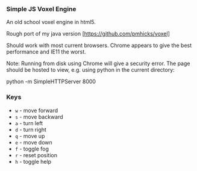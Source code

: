 ### Simple JS Voxel Engine

An old school voxel engine in html5. 

Rough port of my java version [https://github.com/pmhicks/voxel]

Should work with most current browsers. Chrome appears to give the best performance and IE11 the worst.


Note: Running from disk using Chrome will give a security error. The page should be hosted to view, e.g. using python in the current directory:

python -m SimpleHTTPServer 8000

### Keys
* `w` - move forward
* `s` - move backward
* `a` - turn left
* `d` - turn right
* `q` - move up
* `e` - move down
* `f` - toggle fog
* `r` - reset position
* `h` - toggle help


